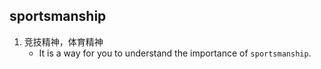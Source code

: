 ## sportsmanship
1. 竞技精神，体育精神
   *  It is a way for you to understand the importance of `sportsmanship`.